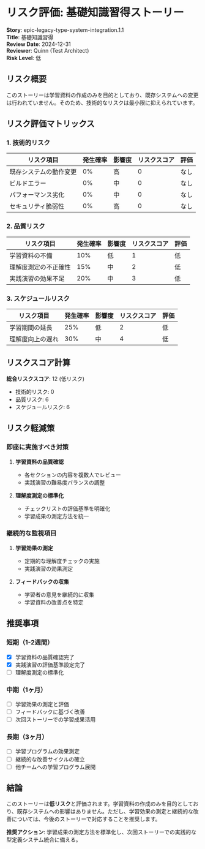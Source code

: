 # リスク評価: 基礎知識習得ストーリー

**Story**: epic-legacy-type-system-integration.1.1  
**Title**: 基礎知識習得  
**Review Date**: 2024-12-31  
**Reviewer**: Quinn (Test Architect)  
**Risk Level**: 低

## リスク概要

このストーリーは学習資料の作成のみを目的としており、既存システムへの変更は行われていません。そのため、技術的なリスクは最小限に抑えられています。

## リスク評価マトリックス

### 1. 技術的リスク

| リスク項目 | 発生確率 | 影響度 | リスクスコア | 評価 |
|------------|----------|--------|--------------|------|
| 既存システムの動作変更 | 0% | 高 | 0 | なし |
| ビルドエラー | 0% | 中 | 0 | なし |
| パフォーマンス劣化 | 0% | 中 | 0 | なし |
| セキュリティ脆弱性 | 0% | 高 | 0 | なし |

### 2. 品質リスク

| リスク項目 | 発生確率 | 影響度 | リスクスコア | 評価 |
|------------|----------|--------|--------------|------|
| 学習資料の不備 | 10% | 低 | 1 | 低 |
| 理解度測定の不正確性 | 15% | 中 | 2 | 低 |
| 実践演習の効果不足 | 20% | 中 | 3 | 低 |

### 3. スケジュールリスク

| リスク項目 | 発生確率 | 影響度 | リスクスコア | 評価 |
|------------|----------|--------|--------------|------|
| 学習期間の延長 | 25% | 低 | 2 | 低 |
| 理解度向上の遅れ | 30% | 中 | 4 | 低 |

## リスクスコア計算

**総合リスクスコア**: 12 (低リスク)

- 技術的リスク: 0
- 品質リスク: 6
- スケジュールリスク: 6

## リスク軽減策

### 即座に実施すべき対策

1. **学習資料の品質確認**
   - 各セクションの内容を複数人でレビュー
   - 実践演習の難易度バランスの調整

2. **理解度測定の標準化**
   - チェックリストの評価基準を明確化
   - 学習成果の測定方法を統一

### 継続的な監視項目

1. **学習効果の測定**
   - 定期的な理解度チェックの実施
   - 実践演習の効果測定

2. **フィードバックの収集**
   - 学習者の意見を継続的に収集
   - 学習資料の改善点を特定

## 推奨事項

### 短期（1-2週間）

- [x] 学習資料の品質確認完了
- [x] 実践演習の評価基準設定完了
- [ ] 理解度測定の標準化

### 中期（1ヶ月）

- [ ] 学習効果の測定と評価
- [ ] フィードバックに基づく改善
- [ ] 次回ストーリーでの学習成果活用

### 長期（3ヶ月）

- [ ] 学習プログラムの効果測定
- [ ] 継続的な改善サイクルの確立
- [ ] 他チームへの学習プログラム展開

## 結論

このストーリーは**低リスク**と評価されます。学習資料の作成のみを目的としており、既存システムへの影響はありません。ただし、学習効果の測定と継続的な改善については、今後のストーリーで対応することを推奨します。

**推奨アクション**: 学習成果の測定方法を標準化し、次回ストーリーでの実践的な型定義システム統合に備える。
